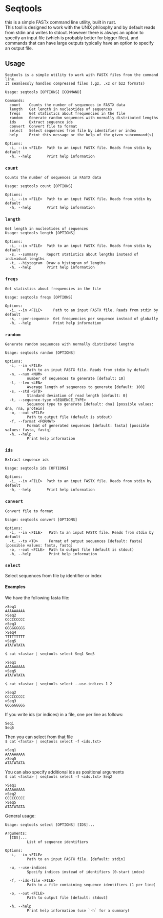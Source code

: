 # Seqtools

this is a simple FASTx command line utility, built in rust.  
This tool is designed to work with the UNIX philosphy and by default reads from stdin and writes to stdout. However there is always an option to specify an input file (which is probably better for bigger files), and commands that can have large outputs typically have an option to specify an output file.

## Usage

```
Seqtools is a simple utility to work with FASTX files from the command line.
It seamlessly handles compressed files (.gz, .xz or bz2 formats)

Usage: seqtools [OPTIONS] [COMMAND]

Commands:
  count    Counts the number of sequences in FASTX data
  length   Get length in nucleotides of sequences
  freqs    Get statistics about frequencies in the file
  random   Generate random sequences with normally distributed lengths
  ids      Extract sequence ids
  convert  Convert file to format
  select   Select sequences from file by identifier or index
  help     Print this message or the help of the given subcommand(s)

Options:
  -i, --in <FILE>  Path to an input FASTX file. Reads from stdin by default
  -h, --help       Print help information
```

### `count`
```
Counts the number of sequences in FASTX data

Usage: seqtools count [OPTIONS]

Options:
  -i, --in <FILE>  Path to an input FASTX file. Reads from stdin by default
  -h, --help       Print help information
```

### `length`
```
Get length in nucleotides of sequences
Usage: seqtools length [OPTIONS]

Options:
  -i, --in <FILE>  Path to an input FASTX file. Reads from stdin by default
  -s, --summary    Report statistics about lengths instead of individual lengths
  -t, --histogram  Draw a histogram of lengths
  -h, --help       Print help information
```

### `freqs`
```
Get statistics about frequencies in the file

Usage: seqtools freqs [OPTIONS]

Options:
  -i, --in <FILE>     Path to an input FASTX file. Reads from stdin by default
  -s, --per-sequence  Get frequencies per sequence instead of globally
  -h, --help          Print help information
```

### `random`
```
Generate random sequences with normally distributed lengths

Usage: seqtools random [OPTIONS]

Options:
  -i, --in <FILE>
          Path to an input FASTX file. Reads from stdin by default
  -n, --num <NUM>
          number of sequences to generate [default: 10]
  -l, --len <LEN>
          Average length of sequences to generate [default: 100]
  -s, --std <STD>
          Standard deviation of read length [default: 0]
  -t, --sequence-type <SEQUENCE_TYPE>
          Sequence type to generate [default: dna] [possible values: dna, rna, protein]
  -o, --out <FILE>
          Path to output file (default is stdout)
  -f, --format <FORMAT>
          Format of generated sequences [default: fasta] [possible values: fasta, fastq]
  -h, --help
          Print help information
```

### `ids`
```
Extract sequence ids

Usage: seqtools ids [OPTIONS]

Options:
  -i, --in <FILE>  Path to an input FASTX file. Reads from stdin by default
  -h, --help       Print help information
```

### `convert`
```
Convert file to format

Usage: seqtools convert [OPTIONS]

Options:
  -i, --in <FILE>   Path to an input FASTX file. Reads from stdin by default
  -t, --to <TO>     Format of output sequences [default: fasta] [possible values: fasta, fastq]
  -o, --out <FILE>  Path to output file (default is stdout)
  -h, --help        Print help information
```

### `select`
Select sequences from file by identifier or index

#### Examples
We have the following fasta file:
```
>Seq1
AAAAAAAAA
>Seq2
CCCCCCCCC
>Seq3
GGGGGGGGG
>Seq4
TTTTTTTTT
>Seq5
ATATATATA
```
 
`$ cat <fasta> | seqtools select Seq1 Seq5`
```
>Seq1
AAAAAAAAA
>Seq5
ATATATATA
```
`$ cat <fasta> | seqtools select --use-indices 1 2`
```
>Seq2
CCCCCCCCC
>Seq3
GGGGGGGGG
```

If you write ids (or indices) in a file, one per line as follows:  
```
Seq1
Seq5
```

Then you can select from that file  
`$ cat <fasta> | seqtools select -f <ids.txt>`
```
>Seq1
AAAAAAAAA
>Seq5
ATATATATA
```
You can also specify additional ids as positional arguments  
`$ cat <fasta> | seqtools select -f <ids.txt> Seq2`
```
>Seq1
AAAAAAAAA
>Seq2
CCCCCCCCC
>Seq5
ATATATATA
```

General usage: 
```
Usage: seqtools select [OPTIONS] [IDS]...

Arguments:
  [IDS]...
          List of sequence identifiers

Options:
  -i, --in <FILE>
          Path to an input FASTX file. [default: stdin]

  -u, --use-indices
          Specify indices instead of identifiers (0-start index)

  -f, --ids-file <FILE>
          Path to a file containing sequence identifiers (1 per line)

  -o, --out <FILE>
          Path to output file [default: stdout]

  -h, --help
          Print help information (use `-h` for a summary)
```